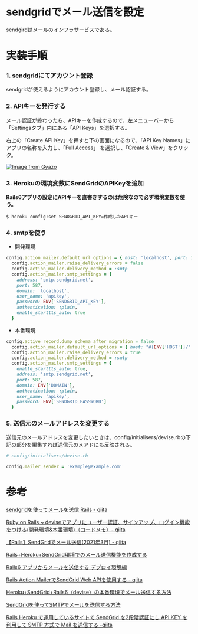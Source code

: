 # sendgridでメール送信を設定

sendgirdはメールのインフラサービスである。

# 実装手順

### 1. sendgridにてアカウント登録

sendgridが使えるようにアカウント登録し、メール認証する。

### 2. APIキーを発行する

メール認証が終わったら、APIキーを作成するので、左メニューバーから 「Settingsタブ」内にある「API Keys」を選択する。

右上の「Create API Key」を押すと下の画面になるので、「API Key Names」にアプリの名称を入力し、「Full Access」 を選択し、「Create & View」をクリック。

[![Image from Gyazo](https://i.gyazo.com/ac6fc33bf2fc9c99753d6d0bf3431de5.png)](https://gyazo.com/ac6fc33bf2fc9c99753d6d0bf3431de5)

### 3. Herokuの環境変数にSendGridのAPIKeyを追加

**Rails6アプリの設定にAPIキーを直書きするのは危険なので必ず環境変数を使う。**

`$ heroku config:set SENDGRID_API_KEY=作成したAPIキー`

### 4. smtpを使う

- 開発環境

```ruby
config.action_mailer.default_url_options = { host: 'localhost', port: 3000 }
  config.action_mailer.raise_delivery_errors = false
  config.action_mailer.delivery_method = :smtp
  config.action_mailer.smtp_settings = {
    address: 'smtp.sendgrid.net',
    port: 587,
    domain: 'localhost',
    user_name: 'apikey',
    password: ENV['SENDGRID_API_KEY'],
    authentication: :plain,
    enable_starttls_auto: true
  }
```

- 本番環境

```ruby
config.active_record.dump_schema_after_migration = false
  config.action_mailer.default_url_options = { host: "#{ENV['HOST']}/" }
  config.action_mailer.raise_delivery_errors = true
  config.action_mailer.delivery_method = :smtp
  config.action_mailer.smtp_settings = {
    enable_starttls_auto: true,
    address: 'smtp.sendgrid.net',
    port: 587,
    domain: ENV['DOMAIN'],
    authentication: :plain,
    user_name: 'apikey',
    password: ENV['SENDGRID_PASSWORD']
  }
```

### 5. 送信元のメールアドレスを変更する

送信元のメールアドレスを変更したいときは、config/initialisers/devise.rbの下記の部分を編集すれば送信元のメアドにも反映される。

```ruby
# config/initialisers/devise.rb

config.mailer_sender = 'example@example.com'
```

# 参考

[sendgridを使ってメールを送信 Rails - qiita](https://qiita.com/ibarakishiminn/items/e8bf4246242921c2cdd4)

[Ruby on Rails ~ deviseでアプリにユーザー認証、サインアップ、ログイン機能をつける(開発環境&本番環境)（コードメモ）- qiita](https://qiita.com/wtb114/items/176c19bd9caff0893d7c)

[【Rails】SendGridでメール送信(2021年3月) - qiita](https://qiita.com/d0ne1s/items/4bc26378c1eb7f9a19cc)

[Rails+Heroku+SendGrid環境でのメール送信機能を作成する](https://twin-t.com/railsherokusendgrid%E7%92%B0%E5%A2%83%E3%81%A7%E3%81%AE%E3%83%A1%E3%83%BC%E3%83%AB%E9%80%81%E4%BF%A1%E6%A9%9F%E8%83%BD%E3%82%92%E4%BD%9C%E6%88%90%E3%81%99%E3%82%8B/)

[Rails6 アプリからメールを送信する デプロイ環境編](https://qiita.com/miriwo/items/46a58bd92f74f0dc74d8)

[Rails Action MailerでSendGrid Web APIを使用する - qiita](https://qiita.com/yoshixj/items/34692d760b889299f9b9)

[Heroku+SendGrid+Rails6（devise）の本番環境でメール送信する方法](https://asalworld.com/rails-heroku-sendgrid/)

[SendGridを使ってSMTPでメールを送信する方法](https://blog.kozakana.net/2018/05/rails-sendgrid-smtp/)

[Rails Heroku で運用しているサイトで SendGrid を2段階認証にし API KEY を利用して SMTP 方式で Mail を送信する -qiita](https://qiita.com/1024xx4/items/04ee9b9028615a5d0693)